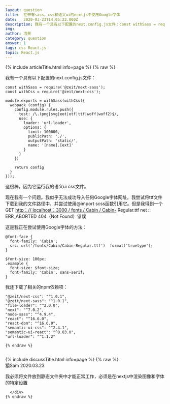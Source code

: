 ```yaml
---
layout: question
title:  在带有sass，css和语义ui的nextjs中使用Google字体
date:   2020-03-23T14:05:22.000Z
description: 我有一个具有以下配置的next.config.js文件：const withSass = require('\`zeit/next-sass');co...
img: 
author: 泡芙
category: question
answer: 1
tags: css React.js
topic: React.js
---
```

<div class="article-root">
  <div class="article">
    {% include articleTitle.html info=page %}
    {% raw %}
    <div class="article-content"><p><font style="vertical-align: inherit;"><font style="vertical-align: inherit;">我有一个具有以下配置的next.config.js文件：</font></font></p>

<pre><code>const withSass = require('@zeit/next-sass');<font></font>
const withCss = require('@zeit/next-css');<font></font>
<font></font>
module.exports = withSass(withCss({<font></font>
  webpack (config) {<font></font>
    config.module.rules.push({<font></font>
      test: /\.(png|svg|eot|otf|ttf|woff|woff2)$/,<font></font>
      use: {<font></font>
        loader: 'url-loader',<font></font>
        options: {<font></font>
          limit: 100000,<font></font>
          publicPath: './',<font></font>
          outputPath: 'static/',<font></font>
          name: '[name].[ext]'<font></font>
        }<font></font>
      }<font></font>
    })<font></font>
<font></font>
    return config<font></font>
  }<font></font>
}));<font></font>
</code></pre>

<p><font style="vertical-align: inherit;"><font style="vertical-align: inherit;">这很棒，因为它运行我的语义ui css文件。</font></font></p>

<p><font style="vertical-align: inherit;"><font style="vertical-align: inherit;">现在我有一个问题。</font><font style="vertical-align: inherit;">我似乎无法成功导入任何Google字体网址。</font><font style="vertical-align: inherit;">我尝试将ttf文件下载到我的文件路径中，并尝试使用@import scss函数引用它。</font><font style="vertical-align: inherit;">但是我得到一个GET </font></font><a href="http://localhost:3000/fonts/Cabin/Cabin-Regular.ttf" rel="nofollow noreferrer"><font style="vertical-align: inherit;"><font style="vertical-align: inherit;">http：// localhost：3000 / fonts / Cabin / Cabin-</font></font></a><font style="vertical-align: inherit;"><font style="vertical-align: inherit;"> Regular.ttf net :: ERR_ABORTED 404（Not Found）错误</font></font></p>

<p><font style="vertical-align: inherit;"><font style="vertical-align: inherit;">这是我正在尝试使用Google字体的方法：</font></font></p>

<pre><code>@font-face {<font></font>
  font-family: 'Cabin';<font></font>
  src: url('/fonts/Cabin/Cabin-Regular.ttf')  format('truetype');<font></font>
}<font></font>
<font></font>
$font-size: 100px;<font></font>
.example {<font></font>
  font-size: $font-size;<font></font>
  font-family: 'Cabin', sans-serif;<font></font>
}<font></font>
</code></pre>

<p><font style="vertical-align: inherit;"><font style="vertical-align: inherit;">我还下载了相关的npm依赖项：</font></font></p>

<pre><code>"@zeit/next-css": "^1.0.1",<font></font>
"@zeit/next-sass": "^1.0.1",<font></font>
"file-loader": "^2.0.0",<font></font>
"next": "^7.0.2",<font></font>
"node-sass": "^4.9.4",<font></font>
"react": "^16.6.0",<font></font>
"react-dom": "^16.6.0",<font></font>
"semantic-ui-css": "^2.4.1",<font></font>
"semantic-ui-react": "^0.83.0",<font></font>
"url-loader": "^1.1.2"<font></font>
</code></pre></div>
    {% endraw %}
  </div>
  <p style="height: 0;width:0;overflow: hidden;"> 第3123篇《在带有sass，css和语义ui的nextjs中使用Google字体》来自Winter(https://github.com/aiyld/aiyld.github.io)的站点</p>
  <div class="discuss-wrapper">
    {% include discussTitle.html info=page %}
    {% raw %}
    <div class="discuss-item">
        <div class="discuss-parent">
          <div class="discuss-meta">
            <span class="discuss-user">猿Sam</span>
            <span class="discuss-time">2020.03.23</span>
          </div>
          <div class="discuss-comment"><p><font style="vertical-align: inherit;"><font style="vertical-align: inherit;">我必须将文件放到静态文件夹中才能正常工作，必须是在nextjs中渲染图像和字体的特定设置</font></font></p></div>
        </div>
        
      </div>
    {% endraw %}
  </div>
<div>
